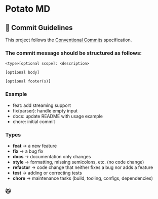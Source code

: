 # Potato MD



## 📝 Commit Guidelines
This project follows the [Conventional Commits](https://www.conventionalcommits.org/) specification.

### The commit message should be structured as follows:
```
<type>[optional scope]: <description>

[optional body]

[optional footer(s)]
```

### Example
- feat: add streaming support
- fix(parser): handle empty input
- docs: update README with usage example
- chore: initial commit

### Types

- **feat** → a new feature
- **fix** → a bug fix
- **docs** → documentation only changes
- **style** → formatting, missing semicolons, etc. (no code change)
- **refactor** → code change that neither fixes a bug nor adds a feature
- **test** → adding or correcting tests
- **chore** → maintenance tasks (build, tooling, configs, dependencies)

### 🐱

